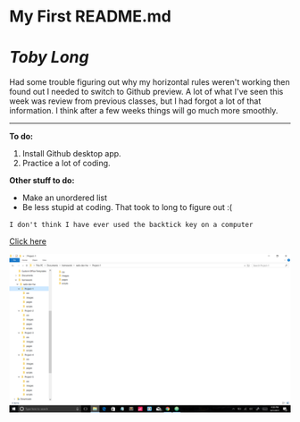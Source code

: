 # My First README.md

# *Toby Long*
Had some trouble figuring out why my horizontal rules weren't working then found out I needed to switch to Github preview.  A lot of what I've seen this week was review from previous classes, but I had forgot a lot of that information.  I think after a few weeks things will go much more smoothly.

---

**To do:**
1. Install Github desktop app.
2. Practice a lot of coding.

**Other stuff to do:**

* Make an unordered list
* Be less stupid at coding.  That took to long to figure out :(

```
I don't think I have ever used the backtick key on a computer
```
[Click here ](https://www.google.com)

![Screenshot of my Directory](./images/screenshot-1.png) 
